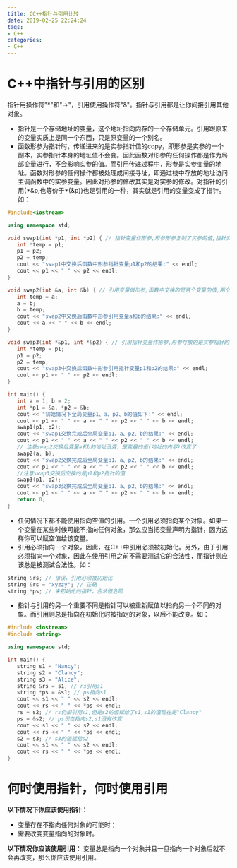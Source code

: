 ```yaml
---
title: CC++指针与引用比较
date: 2019-02-25 22:24:24
tags:
- C++
categories:
- C++
---
```


# C++中指针与引用的区别
指针用操作符"*"和"->"，引用使用操作符"&"。指针与引用都是让你间接引用其他对象。
* 指针是一个存储地址的变量，这个地址指向内存的一个存储单元。引用跟原来的变量实质上是同一个东西，只是原变量的一个别名。
* 函数形参为指针时，传递进来的是实参指针值的copy，即形参是实参的一个副本，实参指针本身的地址值不会变。因此函数对形参的任何操作都是作为局部变量进行，不会影响实参的值。而引用传递过程中，形参是实参变量的地址。函数对形参的任何操作都被处理成间接寻址，即通过栈中存放的地址访问主调函数中的实参变量。因此对形参的修改其实是对实参的修改。对指针的引用(\*&p,也等价于\*(&p))也是引用的一种，其实就是引用的变量变成了指针。如：
```cpp
#include<iostream>

using namespace std;

void swap1(int *p1, int *p2) { // 指针变量作形参,形参形参复制了实参的值,指针交换实际是形参copy的交换,实参指针不变
   int *temp = p1;
   p1 = p2;
   p2 = temp;
   cout << "swap1中交换后函数中形参指针变量p1和p2的结果:" << endl;
   cout << p1 << " " << p2 << endl;
}

void swap2(int &a, int &b) { // 引用变量做形参,函数中交换的是两个变量的值,两个变量的地址均不变
   int temp = a;
   a = b;
   b = temp;
   cout << "swap2中交换后函数中形参引用变量a和b的结果:" << endl;
   cout << a << " " << b << endl;
}

void swap3(int *&p1, int *&p2) { // 引用指针变量作形参,形参存放的是实参指针的地址,函数交换了两个实参指针的值,也就是交换了变量的地址
   int *temp = p1;
   p1 = p2;
   p2 = temp;
   cout << "swap3中交换后函数中形参引用指针变量p1和p2的结果:" << endl;
   cout << p1 << " " << p2 << endl;
}

int main() {
   int a = 1, b = 2;
   int *p1 = &a, *p2 = &b;
   cout << "初始情况下全局变量p1、a、p2、b的值如下:" << endl;
   cout << p1 << " " << a << " " << p2 << " " << b << endl;
   swap1(p1, p2);
   cout << "swap1交换完成后全局变量p1、a、p2、b的结果:" << endl;
   cout << p1 << " " << a << " " << p2 << " " << b << endl;
   // 注意swap2交换后变量a和b的地址没变，是变量的值(地址的内容)改变了
   swap2(a, b);
   cout << "swap2交换完成后全局变量p1、a、p2、b的结果:" << endl;
   cout << p1 << " " << a << " " << p2 << " " << b << endl;
   //注意swap3交换后交换的是p1和p2指针的值
   swap3(p1, p2);
   cout << "swap3交换完成后全局变量p1、a、p2、b的结果:" << endl;
   cout << p1 << " " << a << " " << p2 << " " << b << endl;
   return 0;
}
```
* 任何情况下都不能使用指向空值的引用。一个引用必须指向某个对象。如果一个变量在某些时候可能不指向任何对象，那么应当把变量声明为指针，因为这样你可以赋空值给该变量。
* 引用必须指向一个对象，因此，在C++中引用必须被初始化。另外，由于引用必须指向一个对象，因此在使用引用之前不需要测试它的合法性，而指针则应该总是被测试合法性。如：
```cpp
string &rs; // 错误，引用必须被初始化
string &rs = "xyzzy"; // 正确
string *ps; // 未初始化的指针，合法但危险
```
* 指针与引用的另一个重要不同是指针可以被重新赋值以指向另一个不同的对象。而引用则总是指向在初始化时被指定的对象，以后不能改变。如：
```cpp
#include <iostream>
#include <string>

using namespace std;

int main() {
   string s1 = "Nancy";
   string s2 = "Clancy";
   string s3 = "Alice";
   string &rs = s1; // rs引用s1
   string *ps = &s1; // ps指向s1
   cout << s1 << " " << s2 << endl;
   cout << rs << " " << *ps << endl;
   rs = s2; // rs仍旧引用s1,但是s2的值赋给了s1,s1的值现在是"Clancy"
   ps = &s2; // ps现在指向s2,s1没有改变
   cout << s1 << " " << s2 << endl;
   cout << rs << " " << *ps << endl;
   s2 = s3; // s3的值赋给s2
   cout << s1 << " " << s2 << endl;
   cout << rs << " " << *ps << endl;
}
```
# 何时使用指针，何时使用引用
**以下情况下你应该使用指针：**
* 变量存在不指向任何对象的可能时；
* 需要改变变量指向的对象时。

**以下情况你应该使用引用：**
变量总是指向一个对象并且一旦指向一个对象后就不会再改变，那么你应该使用引用。